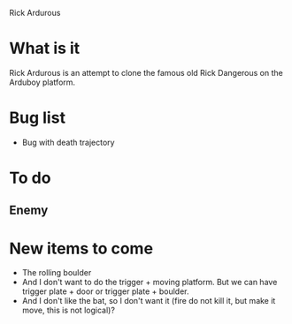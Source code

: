 Rick Ardurous

# What is it

Rick Ardurous is an attempt to clone the famous old Rick Dangerous on the Arduboy platform.

# Bug list
- Bug with death trajectory

# To do

## Enemy

# New items to come
- The rolling boulder
- And I don't want to do the trigger + moving platform. But we can have trigger plate + door or trigger plate + boulder.
- And I don't like the bat, so I don't want it (fire do not kill it, but make it move, this is not logical)?

